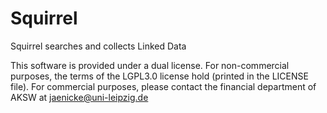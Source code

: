 # Squirrel
Squirrel searches and collects Linked Data

This software is provided under a dual license. For non-commercial purposes, the terms of the LGPL3.0 license hold (printed in the LICENSE file). For commercial purposes, please contact the financial department of AKSW at jaenicke@uni-leipzig.de